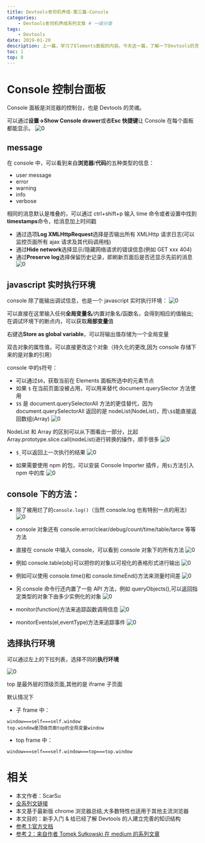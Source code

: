 ```yaml
---
title: Devtools老司机养成-第三篇-Console
categories:
    - Devtools老司机养成系列文章 # 一级分类
tags:
    - Devtools
date: 2019-01-20
description: 上一篇，学习了Elements面板的内容。今天这一篇，了解一下Devtools的灵魂人物：Console
toc: 1
top: 0
---
```


# Console 控制台面板

Console 面板是浏览器的控制台，也是 Devtools 的灵魂。

可以通过**设置->Show Console drawer**或者**Esc 快捷键**让 Console 在每个面板都能显示。
![0](../images/devtools/100.png)

## message

在 console 中，可以看到来自**浏览器**/**代码**的五种类型的信息：

-   user message
-   error
-   warning
-   info
-   verbose

相同的消息默认是堆叠的，可以通过 ctrl+shift+p 输入 time 命令或者设置中找到**timestamps**命令，给消息加上时间戳

-   通过选项**Log XMLHttpRequest**选择是否输出所有 XMLHttp 请求日志(可以监控页面所有 ajax 请求及其代码调用栈)
-   通过**Hide network**选择显示/隐藏网络请求的错误信息(例如 GET xxx 404)
-   通过**Preserve log**选择保留历史记录，即刷新页面后是否还显示先前的消息
    ![0](../images/devtools/110.png)

## javascript 实时执行环境

console 除了能输出调试信息，也是一个 javascript 实时执行环境：
![0](../images/devtools/120.png)

可以直接在这里输入任何**全局变量名**/内置对象名/函数名，会得到相应的值输出;在调试环境下的断点内，可以获取**局部变量**值

右键选**Store as global variable**，可以将输出值存储为一个全局变量

双击对象的属性值，可以直接更改这个对象（持久化的更改,因为 console 存储下来的是对象的引用）

console 中的`$`符号：

-   可以通过`$0`，获取当前在 Elements 面板所选中的元素节点
-   如果 `$` 在当前页面没被占用，可以用来替代 document.querySlector 方法使用
-   `$$` 是 document.querySelectorAll 方法的更佳替代，因为 document.querySelectorAll 返回的是 nodeList(NodeList)，而`\$$`能直接返回数组(Array)
    ![0](../images/devtools/131.png)

NodeList 和 Array 的区别可以从下图看出一部分，比起 Array.prototype.slice.call(nodeList)进行转换的操作，顺手很多
![0](../images/devtools/130.png)

-   `$_`可以返回上一次执行的结果
    ![0](../images/devtools/132.png)

-   如果需要使用 npm 的包，可以安装 Console Importer 插件，用`$i`方法引入 npm 中的库
    ![0](../images/devtools/133.gif)

## console 下的方法：

-   除了被用烂了的`console.log()`（当然 console.log 也有特别一点的用法）
    ![0](../images/devtools/191.png)

-   console 对象还有 console.error/clear/debug/count/time/table/tarce 等等方法
-   直接在 console 中输入 console，可以看到 console 对象下的所有方法
    ![0](../images/devtools/140.png)

-   例如 console.table(obj)可以把你的对象以可视化的表格形式进行输出
    ![0](../images/devtools/135.gif)

-   例如可以使用 console.time()和 console.timeEnd()方法来测量时间差
    ![0](../images/devtools/160.png)

-   另:console 命令行还内置了一些 API 方法，例如 queryObjects(),可以返回指定类型的对象下由多少实例化的对象
    ![0](../images/devtools/170.png)

-   monitor(function)方法来追踪函数调用信息
    ![0](../images/devtools/180.png)

-   monitorEvents(el,eventType)方法来追踪事件
    ![0](../images/devtools/190.png)

## 选择执行环境

可以通过左上的下拉列表，选择不同的**执行环境**

![0](../images/devtools/120.png)

top 是最外层的顶级页面,其他的是 iframe 子页面

默认情况下

-   子 frame 中：

```
window===self===self.window
top.window是顶级页面top的全局变量window
```

-   top frame 中：

```
window===self===self.window===top===top.window
```

# 相关

-   本文作者：ScarSu
-   [全系列文链接](https://www.scarsu.com/categories/devtools%E8%80%81%E5%8F%B8%E6%9C%BA%E5%85%BB%E6%88%90%E7%B3%BB%E5%88%97%E6%96%87%E7%AB%A0/)
-   本文基于最新版 chrome 浏览器总结,大多数特性也适用于其他主流浏览器
-   本文目的：新手入门 & 给已经了解 Devtools 的人建立完善的知识结构
-   [参考 1:官方文档](https://developers.google.com/web/tools/chrome-devtools/)
-   [参考 2：来自作者 Tomek Sułkowski 在 medium 的系列文章](https://medium.com/@tomsu)
